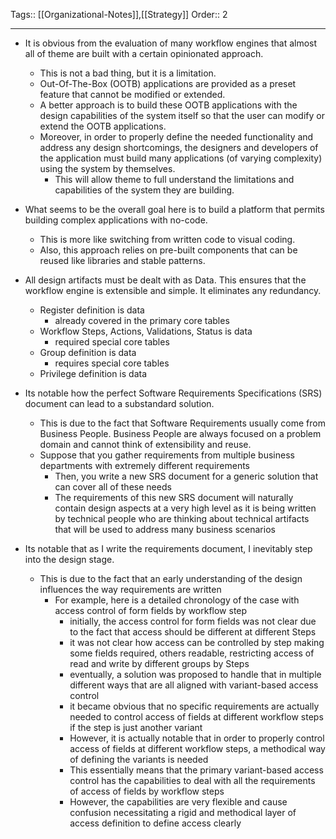 Tags:: [[Organizational-Notes]],[[Strategy]]
Order:: 2
_________________
- It is obvious from the evaluation of many workflow engines that almost all of theme are built with a certain opinionated approach.
	- This is not a bad thing, but it is a limitation.
	- Out-Of-The-Box (OOTB) applications are provided as a preset feature that cannot be modified or extended.
	- A better approach is to build these OOTB applications with the design capabilities of the system itself so that the user can modify or extend the OOTB applications.
	- Moreover, in order to properly define the needed functionality and address any design shortcomings, the designers and developers of the application must build many applications (of varying complexity) using the system by themselves.
		- This will allow theme to full understand the limitations and capabilities of the system they are building.

- What seems to be the overall goal here is to build a platform that permits building complex applications with no-code.
	- This is more like switching from written code to visual coding.
	- Also, this approach relies on pre-built components that can be reused like libraries and stable patterns.

- All design artifacts must be dealt with as Data. This ensures that the workflow engine is extensible and simple. It eliminates any redundancy.
	- Register definition is data
		- already covered in the primary core tables
	- Workflow Steps, Actions, Validations, Status is data
		- required special core tables
	- Group definition is data
		- requires special core tables
	- Privilege definition is data

- Its notable how the perfect Software Requirements Specifications (SRS) document can lead to a substandard solution.
	- This is due to the fact that Software Requirements usually come from Business People. Business People are always focused on a problem domain and cannot think of extensibility and reuse.
	- Suppose that you gather requirements from multiple business departments with extremely different requirements
		- Then, you write a new SRS document for a generic solution that can cover all of these needs
		- The requirements of this new SRS document will naturally contain design aspects at a very high level as it is being written by technical people who are thinking about technical artifacts that will be used to address many business scenarios

- Its notable that as I write the requirements document, I inevitably step into the design stage.
	- This is due to the fact that an early understanding of the design influences the way requirements are written
		- For example, here is a detailed chronology of the case with access control of form fields by workflow step
			- initially, the access control for form fields was not clear due to the fact that access should be different at different Steps
			- it was not clear how access can be controlled by step making some fields required, others readable, restricting access of read and write by different groups by Steps
			- eventually, a solution was proposed to handle that in multiple different ways that are all aligned with variant-based access control
			- it became obvious that no specific requirements are actually needed to control access of fields at different workflow steps if the step is just another variant
			- However, it is actually notable that in order to properly control access of fields at different workflow steps, a methodical way of defining the variants is needed
			- This essentially means that the primary variant-based access control has the capabilities to deal with all the requirements of access of fields by workflow steps
			- However, the capabilities are very flexible and cause confusion necessitating a rigid and methodical layer of access definition to define access clearly
